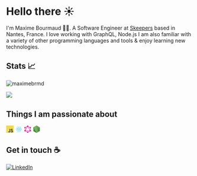 # Hello there :sunny:

I'm Maxime Bourmaud 👨‍💻. A Software Engineer at [Skeepers](https://skeepers.io/) based in Nantes, France. I love working with GraphQL, Node.js
I am also familiar with a variety of other programming languages and tools & enjoy learning new technologies.

## Stats :chart_with_upwards_trend:

<img width="350px" src="https://github-readme-stats.vercel.app/api?username=maximebrmd&show_icons=true&theme=tokyonight&locale=en&hide_border=true" alt="maximebrmd" />
</p>

[![](https://visitcount.itsvg.in/api?id=maximebrmd&label=Profile%20Views&color=5&icon=8&pretty=false)](https://visitcount.itsvg.in)

## Things I am passionate about

<code><img height="20" alt="javascript" src="https://raw.githubusercontent.com/github/explore/80688e429a7d4ef2fca1e82350fe8e3517d3494d/topics/javascript/javascript.png"></code>
<code><img height="20" alt="react" src="https://raw.githubusercontent.com/github/explore/80688e429a7d4ef2fca1e82350fe8e3517d3494d/topics/react/react.png"></code>
<code><img height="20" alt="graphql" src="https://raw.githubusercontent.com/github/explore/5c058a388828bb5fde0bcafd4bc867b5bb3f26f3/topics/graphql/graphql.png"></code>
<code><img height="20" alt="nodejs" src="https://raw.githubusercontent.com/github/explore/80688e429a7d4ef2fca1e82350fe8e3517d3494d/topics/nodejs/nodejs.png"></code>  

## Get in touch :coffee:

[![LinkedIn](https://img.shields.io/badge/LinkedIn-%230077B5.svg?logo=linkedin&logoColor=white)](https://linkedin.com/in/maximebrmd)
